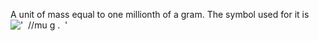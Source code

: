 A unit of mass equal to one millionth of a gram. The symbol used for it
is !['  //mu g .  '](../dictionary/equation_images/4424.1..png)
